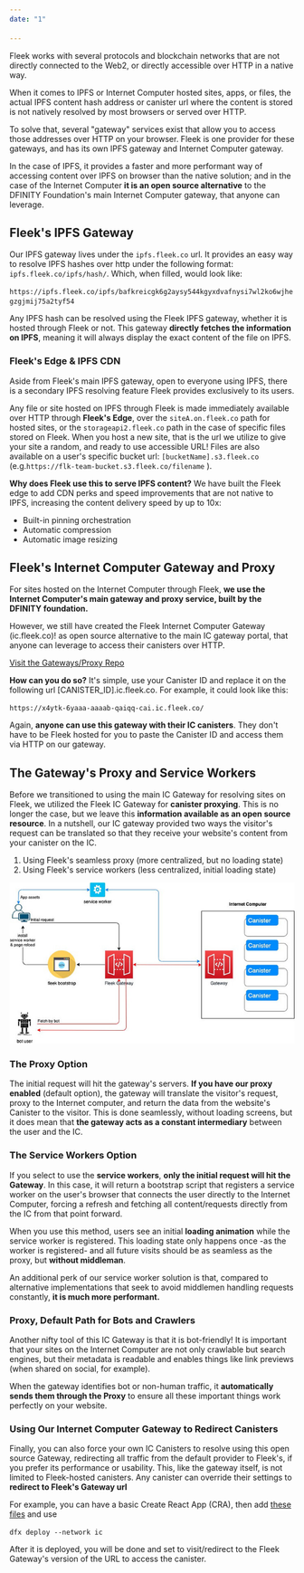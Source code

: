 ```yaml
---
date: "1"

---
```


Fleek works with several protocols and blockchain networks that are not directly connected to the Web2, or directly accessible over HTTP in a native way. 

When it comes to IPFS or Internet Computer hosted sites, apps, or files, the actual IPFS content hash address or canister url where the content is stored is not natively resolved by most browsers or served over HTTP.

To solve that, several "gateway" services exist that allow you to access those addresses over HTTP on your browser. Fleek is one provider for these gateways, and has its own IPFS gateway and Internet Computer gateway.

In the case of IPFS, it provides a faster and more performant way of accessing content over IPFS on browser than the native solution; and in the case of the Internet Computer **it is an open source alternative** to the DFINITY Foundation's main Internet Computer gateway, that anyone can leverage.

## Fleek's IPFS Gateway

Our IPFS gateway lives under the `ipfs.fleek.co` url. It provides an easy way to resolve IPFS hashes over http under the following format: `ipfs.fleek.co/ipfs/hash/`. Which, when filled, would look like:

`https://ipfs.fleek.co/ipfs/bafkreicgk6g2aysy544kgyxdvafnysi7wl2ko6wjhegzgjmij75a2tyf54`

Any IPFS hash can be resolved using the Fleek IPFS gateway, whether it is hosted through Fleek or not. This gateway **directly fetches the information on IPFS**, meaning it will always display the exact content of the file on IPFS.

### Fleek's Edge & IPFS CDN
Aside from Fleek's main IPFS gateway, open to everyone using IPFS, there is a secondary IPFS resolving feature Fleek provides exclusively to its users.

Any file or site hosted on IPFS through Fleek is made immediately available over HTTP through **Fleek's Edge**, over the `siteA.on.fleek.co` path for hosted sites, or the `storageapi2.fleek.co` path in the case of specific files stored on Fleek. When you host a new site, that is the url we utilize to give your site a random, and ready to use accessible URL! Files are also available on a user's specific bucket url: `[bucketName].s3.fleek.co` (e.g.`https://flk-team-bucket.s3.fleek.co/filename` ).


**Why does Fleek use this to serve IPFS content?**
We have built the Fleek edge to add CDN perks and speed improvements that are not native to IPFS, increasing the content delivery speed by up to 10x:

- Built-in pinning orchestration
- Automatic compression
- Automatic image resizing


## Fleek's Internet Computer Gateway and Proxy

For sites hosted on the Internet Computer through Fleek, **we use the Internet Computer's main gateway and proxy service, built by the DFINITY foundation.**

However, we still have created the Fleek Internet Computer Gateway (ic.fleek.co)! as open source alternative to the main IC gateway portal, that anyone can leverage to access their canisters over HTTP.

[Visit the Gateways/Proxy Repo](https://github.com/FleekHQ/ic-proxy)

**How can you do so?** It's simple, use your Canister ID and replace it on the following url [CANISTER_ID].ic.fleek.co. For example, it could look like this:

 `https://x4ytk-6yaaa-aaaab-qaiqq-cai.ic.fleek.co/`


Again, **anyone can use this gateway with their IC canisters**. They don't have to be Fleek hosted for you to paste the Canister ID and access them via HTTP on our gateway.

## The Gateway's Proxy and Service Workers
Before we transitioned to using the main IC Gateway for resolving sites on Fleek, we utilized the Fleek IC Gateway for **canister proxying**. This is no longer the case, but we leave this **information available as an open source resource**. In a nutshell, our IC gateway provided two ways the visitor's request can be translated so that they receive your website's content from your canister on the IC.

1. Using Fleek's seamless proxy (more centralized, but no loading state)
2. Using Fleek's service workers (less centralized, initial loading state)


![](imgs/service-worker.jpeg)


### The Proxy Option
The initial request will hit the gateway's servers. **If you have our proxy enabled** (default option), the gateway will translate the visitor's request, proxy to the Internet computer, and return the data from the website's Canister to the visitor. This is done seamlessly, without loading screens, but it does mean that **the gateway acts as a constant intermediary** between the user and the IC.

### The Service Workers Option

If you select to use the **service workers**, **only the initial request will hit the Gateway**. In this case, it will return a bootstrap script that registers a service worker on the user's browser that connects the user directly to the Internet Computer, forcing a refresh and fetching all content/requests directly from the IC from that point forward. 

When you use this method, users see an initial **loading animation** while the service worker is registered. This loading state only happens once -as the worker is registered- and all future visits should be as seamless as the proxy, but **without middleman**.

An additional perk of our service worker solution is that, compared to alternative implementations that seek to avoid middlemen handling requests constantly, **it is much more performant.** 

### Proxy, Default Path for Bots and Crawlers

Another nifty tool of this IC Gateway is that it is bot-friendly! It is important that your sites on the Internet Computer are not only crawlable but search engines, but their metadata is readable and enables things like link previews (when shared on social, for example).

When the gateway identifies bot or non-human traffic, it **automatically sends them through the Proxy** to ensure all these important things work perfectly on your website.


### Using Our Internet Computer Gateway to Redirect Canisters
Finally, you can also force your own IC Canisters to resolve using this open source Gateway, redirecting all traffic from the default provider to Fleek's, if you prefer its performance or usability. This, like the gateway itself, is not limited to Fleek-hosted canisters. Any canister can override their settings to **redirect to Fleek's Gateway url**

For example, you can have a basic Create React App (CRA), then add [these files](https://gist.github.com/studna/f2e496b7385500fadcbfb0f3ad78379a) and use 

`dfx deploy --network ic`

After it is deployed, you will be done and set to visit/redirect to the Fleek Gateway's version of the URL to access the canister.